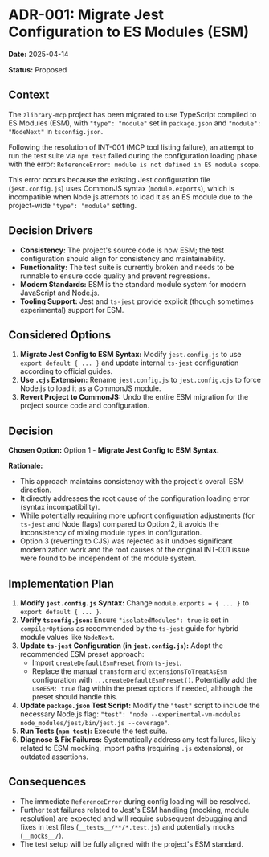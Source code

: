 # ADR-001: Migrate Jest Configuration to ES Modules (ESM)

**Date:** 2025-04-14

**Status:** Proposed

## Context

The `zlibrary-mcp` project has been migrated to use TypeScript compiled to ES Modules (ESM), with `"type": "module"` set in `package.json` and `"module": "NodeNext"` in `tsconfig.json`.

Following the resolution of INT-001 (MCP tool listing failure), an attempt to run the test suite via `npm test` failed during the configuration loading phase with the error: `ReferenceError: module is not defined in ES module scope`.

This error occurs because the existing Jest configuration file (`jest.config.js`) uses CommonJS syntax (`module.exports`), which is incompatible when Node.js attempts to load it as an ES module due to the project-wide `"type": "module"` setting.

## Decision Drivers

*   **Consistency:** The project's source code is now ESM; the test configuration should align for consistency and maintainability.
*   **Functionality:** The test suite is currently broken and needs to be runnable to ensure code quality and prevent regressions.
*   **Modern Standards:** ESM is the standard module system for modern JavaScript and Node.js.
*   **Tooling Support:** Jest and `ts-jest` provide explicit (though sometimes experimental) support for ESM.

## Considered Options

1.  **Migrate Jest Config to ESM Syntax:** Modify `jest.config.js` to use `export default { ... }` and update internal `ts-jest` configuration according to official guides.
2.  **Use `.cjs` Extension:** Rename `jest.config.js` to `jest.config.cjs` to force Node.js to load it as a CommonJS module.
3.  **Revert Project to CommonJS:** Undo the entire ESM migration for the project source code and configuration.

## Decision

**Chosen Option:** Option 1 - **Migrate Jest Config to ESM Syntax.**

**Rationale:**
*   This approach maintains consistency with the project's overall ESM direction.
*   It directly addresses the root cause of the configuration loading error (syntax incompatibility).
*   While potentially requiring more upfront configuration adjustments (for `ts-jest` and Node flags) compared to Option 2, it avoids the inconsistency of mixing module types in configuration.
*   Option 3 (reverting to CJS) was rejected as it undoes significant modernization work and the root causes of the original INT-001 issue were found to be independent of the module system.

## Implementation Plan

1.  **Modify `jest.config.js` Syntax:** Change `module.exports = { ... }` to `export default { ... }`.
2.  **Verify `tsconfig.json`:** Ensure `"isolatedModules": true` is set in `compilerOptions` as recommended by the `ts-jest` guide for hybrid module values like `NodeNext`.
3.  **Update `ts-jest` Configuration (in `jest.config.js`):** Adopt the recommended ESM preset approach:
    *   Import `createDefaultEsmPreset` from `ts-jest`.
    *   Replace the manual `transform` and `extensionsToTreatAsEsm` configuration with `...createDefaultEsmPreset()`. Potentially add the `useESM: true` flag within the preset options if needed, although the preset should handle this.
4.  **Update `package.json` Test Script:** Modify the `"test"` script to include the necessary Node.js flag: `"test": "node --experimental-vm-modules node_modules/jest/bin/jest.js --coverage"`.
5.  **Run Tests (`npm test`):** Execute the test suite.
6.  **Diagnose & Fix Failures:** Systematically address any test failures, likely related to ESM mocking, import paths (requiring `.js` extensions), or outdated assertions.

## Consequences

*   The immediate `ReferenceError` during config loading will be resolved.
*   Further test failures related to Jest's ESM handling (mocking, module resolution) are expected and will require subsequent debugging and fixes in test files (`__tests__/**/*.test.js`) and potentially mocks (`__mocks__/`).
*   The test setup will be fully aligned with the project's ESM standard.